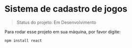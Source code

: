 # Sistema de cadastro de jogos

> Status do projeto: Em Desenvolvimento 

Para rodar esse projeto em sua máquina, por favor digite:

```
npm install react
```
